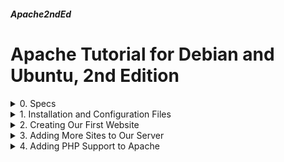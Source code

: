 ##### Apache2ndEd
# Apache Tutorial for Debian and Ubuntu, 2nd Edition

<details markdown="1">
<summary>
0. Specs
</summary>

---

### 0.0. The What
[ApacheOnDebianUbuntu](ApacheOnDebianUbuntu.html) was my very first tutorial. I was new to Linux, and I wanted to document Apache HTTP server usage. The old document will be available for some time, in case you'd like to check it too.

After some years, I've grown older and I decided to revise it. So here is the result.

Apache HTTPD is a very powerful web server software. Some sources tell that it is the most used web server software with Nginx.

### 0.1. Environment
I used Debian and Ubuntu server editions, namely Debian 11 & 12, Ubuntu 22.04 & 24.04 LTS Servers.

I have a test domain name: 386387.xyz. I used it for my tests. 

Unless you want to run a totally static website, you would need PHP and a database server too. So we're going to touch them a bit.

### 0.3. Sources

- [Apache Documentation](https://httpd.apache.org/docs/)  
- [Debian](https://manpages.debian.org/) and [Ubuntu](https://manpages.ubuntu.com/) manpages.
- [Deepseek](https://www.deepseek.com/) (I tested everything she says)
- [ChatGPT](https://chatgpt.com/) (I tested everything he says)

I guess at this point you realized that I declared Deepseek as female and ChatGPT as male. That doesn't mean anything, I just didn't want to call them as "it".
<br>
</details>

<details markdown="1">
<summary>
1. Installation and Configuration Files
</summary>

---
### 1.1. Installation
Upgrade repositories and install apache2 package

```
sudo apt update
sudo apt install apache2 --yes
```

When installed on Debian and Ubuntu, apache (as the other daemon packages) starts automatically. You can check the service:

```
systemctl status apache2
```

Debian package managers prepared a sample page for the web server. You can check it:

```
sudo nano /var/www/html/index.html
```

### 1.2. Configuration Files

Debian and Ubuntu installations have the following files and directories at /etc/apache2:

- **apache2.conf**: Main configuration file for the Apache web server. Contains global server settings and typically includes other configuration files.

- **envvars**: Sets environment variables used by Apache, such as paths and user/group settings. It is sourced (included) when Apache starts.

- **magic**: Helps Apache identify file types based on their content rather than just their extensions. It's used for MIME type detection.

- **ports.conf**: Defines the ports on which Apache listens (like port 80 for HTTP and 443 for HTTPS).

- **conf-available/**: Contains additional configuration files that can be enabled or disabled as needed. These are typically non-essential but provide extra features.

- **conf-enabled/**: Symbolic links to configuration files in conf-available/ that are currently enabled. Files here are active and loaded by Apache.

- **mods-available/**: Contains configuration files for Apache modules that can be enabled or disabled. These modules extend Apache's functionality (like SSL or PHP).

- **mods-enabled/**: Symbolic links to enabled module configurations from mods-available/. Only modules listed here are active.

- **sites-available/**: Contains configuration files for individual websites (virtual hosts). Each file defines settings like the document root, domain name, and logging for a specific site.

- **sites-enabled/**: Symbolic links to enabled site configurations from sites-available/. Only sites listed here are active and accessible.

Normally, we do not need to edit configuration files other than the ones in sites-available/. 

### 1.3. Debian Specific Apache Commands

Debian makes available of 6 commands for easy Apache configuration. These commands are prepared by Debian package managers and they are available on Ubuntu servers too.

- **a2ensite**: Enables a site configuration by creating a symbolic link in sites-enabled/ from sites-available/.

- **a2dissite**: Disables a site configuration by removing its symbolic link from sites-enabled/.

- **a2enmod**: Enables an Apache module by creating a symbolic link in mods-enabled/ from mods-available/.

- **a2dismod**: Disables an Apache module by removing its symbolic link from mods-enabled/.

- **a2enconf**: Enables additional configuration files from conf-available/ by creating symbolic links in conf-enabled/.

- **a2disconf**: Disables additional configuration files by removing symbolic links from conf-enabled/.

After enabling or disabling a site we need to reload apache2:

```
sudo systemctl reload apache2
```

After enabling or disabling a conf or a mod, we need to restart apache2:

```
sudo systemctl restart apache2
```

<br>
</details>

<details markdown="1">
<summary>
2. Creating Our First Website
</summary>

---
### 2.0. Explanations

When Apache package is installed, it creates 2 configuration files in sites-available/ directory. ```000-default.conf``` and ```default-ssl.conf```. 

000-default.conf comes enabled, that is linked to sites-enabled/ directory. 

default-ssl.conf is not enabled and can be considered as a template for configuring SSL sites.

There are 4 steps to create a web site on Apache Web Server.

1. Prepare a place for the website contents and put the contents in there. Generally, a directory under /var/www is fine.
2. Create a configuration file for the site in /etc/apache2/sites-available/
3. Enable the site with a2ensite command.
4. Reload Apache daemon.

### 2.1. Configure the Website
#### 2.1.1. Prepare Website Home
Make a home for our website:

```
sudo mkdir /var/www/386387.xyz
```

Create a sample home page

```
sudo nano /var/www/386387.xyz/index.html
```

Fill as below:

```
<html>
<title>386387.xyz Test Page</title>
<body>
<h1>386387.xyz Test Page</h1>
<p>386387.xyz and www.386387.xyz land here.</p>
</body>
</html>
```

Make Apache daemon user own the directory and files:

```
sudo chown -R www-data:www-data /var/www/386387.xyz
```

Change all directory permissions to 755 and file permissions to 644

```
sudo find /var/www/386387.xyz -type d -exec chmod 755 {} \;
sudo find /var/www/386387.xyz -type f -exec chmod 644 {} \;
```

### 2.1.2. Create Website Configuration 

Disable the default site configuration, we don't need it anymore

```
sudo a2dissite 000-default.conf
```

Create the configuration file of the site

```
sudo nano /etc/apache2/sites-available/386387.xyz.conf
```

Fill as below:

```
<VirtualHost *:80>
   ServerAdmin webmaster@386387.xyz	
   ServerName 386387.xyz
   ServerAlias www.386387.xyz
   DocumentRoot /var/www/386387.xyz
   ErrorLog ${APACHE_LOG_DIR}/386387.xyz-error.log
   CustomLog ${APACHE_LOG_DIR}/386387.xyz-access.log combined
</VirtualHost>
```

Line by line explanation of the configuration file

- Start of the site configuration. Site listens from all IPs in the host at the port 80.
- Site is accessible by name 386387.xyz
- Site is also accessible by name www.386387.xyz
- Content of the site is in /var/www/386387.xyz
- File for error logs
- File for access logs
- End of the site configuration

### 2.1.3. Enable the Website
Enable the site and reload Apache daemon.

```
sudo a2ensite 386387.xyz.conf
sudo systemctl reload apache2
```

Our site is ready. Assuming 386387.xyz points to the IP of the server, we can reach our site by reaching to the following URL:

```
http://386387.xyz
```

### 2.2. Add SSL (TLS) Support
#### 2.2.1. Install Certbot

Thanks to [Let's Encrypt](https://letsencrypt.org/) we can get free certificates and let our site to be connected by HTTPS. We use [certbot](https://certbot.eff.org/) tool to automatically install and update the certificates.

Let's Encrypt certificates last 3 months, they have to be renewed periodically. Certbot tool handles acquiring and renewing tasks.

Install certbot:

```
sudo apt update
sudo apt install certbot --yes
```

#### 2.2.2. Install Necessary Apache Modules

To enable HTTPS and forward our HTTP site to HTTPS, we need to enable 2 Apache modules:

```
sudo a2enmod ssl
sudo a2enmod rewrite
sudo systemctl restart apache2
```

#### 2.2.3.Get the Certificates

Get the certificates with certbot:

```
sudo certbot certonly -d 386387.xyz,www.386387.xyz --agree-tos --webroot
```

- **certonly**: Get the certificates only, do not install them
- **-d ...**: Get a certificate for all these domains
- **--agree-tos**: Accept the terms of services
- **--webroot**: Put challenge (authentication) files to a webroot folder. If you don't have a web server installed, then certbot may span a temporary web server to authenticate. But we already have 1 so we don't need it.


It asks for your email to inform you if needed and asks to share your email address with EFF, you can answer Y if you want. 

Then asks for the webroot directory of the domain, you can enter yours, mine is ```/var/www/386387.xyz```.

If you are getting a certificate for more than 1 domains like me, it asks for other's webroot too, you can select 2 as the other webroot.

Our certificates are installed as following:

```
Certificate is saved at: /etc/letsencrypt/live/386387.xyz/fullchain.pem
Key is saved at:         /etc/letsencrypt/live/386387.xyz/privkey.pem
```

#### 2.2.4. Create HTTPS Site Configuration

Now we need to prepare a configuration for the HTTPS site.

```
sudo nano /etc/apache2/sites-available/386387.xyz-ssl.conf
```

Fill as below:

```
<VirtualHost *:443>
   ServerName 386387.xyz
   ServerAlias www.386387.xyz
   DocumentRoot /var/www/386387.xyz
   ErrorLog ${APACHE_LOG_DIR}/386387.xyz-error.log
   CustomLog ${APACHE_LOG_DIR}/386387.xyz-access.log combined
   SSLEngine on
   SSLCertificateFile /etc/letsencrypt/live/386387.xyz/fullchain.pem
   SSLCertificateKeyFile /etc/letsencrypt/live/386387.xyz/privkey.pem
</VirtualHost>
```

There are 3 unfamiliar lines starting with SSL, they say SSL is working and certificates are at the given paths.

Our HTTPS site is ready at ```https://386387.xyz```after we enable the new configuration and reload the Apache daemon:

```
sudo a2ensite 386387.xyz-ssl.conf
sudo systemctl reload apache2
```

#### 2.2.5. HTTP to HTTPS Redirection

Our site works as HTTPS, but there is one more work to do.

Whenever someone tries to connect to https://386387.xyz, they meet our HTTPS site. But if someone tries to connect to https://386387.xyz, they get to our plain HTTP site. 

We can redirect our HTTP site to HTTPS site to overcome this little problem.

Edit our HTTP site configuration:

```
sudo nano /etc/apache2/sites-available/386387.xyz.conf
```

Change as below :

```
<VirtualHost *:80>
   ServerAdmin webmaster@386387.xyz	
   ServerName 386387.xyz
   ServerAlias www.386387.xyz
   DocumentRoot /var/www/386387.xyz
   # Redirection BEGIN
   # Force redirect to HTTPS unless the request is for Let's Encrypt
   RewriteEngine On
   RewriteCond %{REQUEST_URI} !^/.well-known/acme-challenge/
   RewriteCond %{HTTPS} off
   RewriteRule (.*) https://%{HTTP_HOST}%{REQUEST_URI} [R=301]
   # Redirection END
   ErrorLog ${APACHE_LOG_DIR}/386387.xyz-error.log
   CustomLog ${APACHE_LOG_DIR}/386387.xyz-access.log combined
</VirtualHost>
```

Certbot puts some files on .well-know/acme-challenge/ directory to authenticate the server. The lines we added redirects the other requests to the HTTPS site.

Reload the Apache daemon and we are (almost) done.

```
sudo systemctl reload apache2
```

### 2.2.6. Certbot Hooks

When the time comes, certbot renews the certificates. But Apache doesn't know that and tries to use the old ones. That means our HTTPS site does not work anymore. 

To handle this situation, we need to find a way to reload Apache when certbot renews the certificates.

Certbot runs all scripts in the  /etc/letsencrypt/renewal-hooks/deploy directory after a successfull renewal. We'll put a script there.

```
sudo nano /etc/letsencrypt/renewal-hooks/deploy/reloadapache.sh
```

Fill as below:

```
#!/bin/bash
systemctl reload apache2
```

Make the script executable

```
sudo chmod +x /etc/letsencrypt/renewal-hooks/deploy/reloadapache.sh
```
<br>
</details>

<details markdown="1">
<summary>
3. Adding More Sites to Our Server
</summary>

---
### 3.0. Explanations

Apache server can host many sites. Actually there is no limit on the number of the sites, you can add sites as much as your server's CPU and RAM allows.

We're going to add some more sites with different properties

- Local access only
- Only Accessible by 2 IPs
- Reverse proxy configuration
- Custom error pages
- Listening on a different port
- No access logs

There will be only HTTP configurations for these sites, you can add HTTPS access to them as in step 2.2.

### 3.1. Local Access Only
Our site will allow access only from the server, no other IP's will be able to access it.

These type of sites can be used for management purposes.

Create a home for the site, a sample HTML, configure permissions and ownerships.

```
sudo mkdir /var/www/srv1
sudo touch /var/www/srv1/index.html
sudo chown -R www-data:www-data /var/www/srv1
sudo find /var/www/srv1 -type d -exec chmod 755 {} \;
sudo find /var/www/srv1 -type f -exec chmod 644 {} \;
```

Fill sample HTML

```
sudo nano /var/www/srv1/index.html
```

Fill as below:

```
<html>
<title>srv1.386387.xyz Test Page</title>
<body>
<h1>srv1.386387.xyz Test Page</h1>
<p>Local access only</p>
</body>
</html>
```

Create configuration for the site

```
sudo nano /etc/apache2/sites-available/srv1.conf
```

Fill as below:

```
<VirtualHost 127.0.0.1:80>
   ServerAdmin admin@386387.xyz	
   ServerName srv1.386387.xyz
   DocumentRoot /var/www/srv1
   ErrorLog ${APACHE_LOG_DIR}/srv1-error.log
   CustomLog ${APACHE_LOG_DIR}/srv1-access.log combined
</VirtualHost>
```

Enable the site and reload Apache daemon

```
sudo a2ensite srv1.conf
sudo systemctl reload apache2
```

You will not be able to reach to the site at ```http://srv1.386387.xyz```, but if you run the following command on the server, it will retrieve the HTML:

```
curl 127.0.0.1
```

### 3.2. Only Accessible by 2 IPs
Only 2 given IPs will be able to access this site.

These type of sites can be used to serve to only some selected persons.

Create a home for the site, a sample HTML, configure permissions and ownerships.

```
sudo mkdir /var/www/srv2
sudo touch /var/www/srv2/index.html
sudo chown -R www-data:www-data /var/www/srv2
sudo find /var/www/srv2 -type d -exec chmod 755 {} \;
sudo find /var/www/srv2 -type f -exec chmod 644 {} \;
```

Fill sample HTML

```
sudo nano /var/www/srv2/index.html
```

Fill as below:

```
<html>
<title>srv2.386387.xyz Test Page</title>
<body>
<h1>srv2.386387.xyz Test Page</h1>
<p>Only 2 IPs can access.</p>
</body>
</html>
```

Create configuration for the site

```
sudo nano /etc/apache2/sites-available/srv2.conf
```

Fill as below:

```
<VirtualHost *:80>
    <Directory "/var/www/srv2">
        Require ip 195.174.44.28
        Require ip 138.199.28.46
    </Directory>
    ServerAdmin admin@386387.xyz
    ServerName srv2.386387.xyz
    DocumentRoot /var/www/srv2
    ErrorLog ${APACHE_LOG_DIR}/srv2-error.log
    CustomLog ${APACHE_LOG_DIR}/srv2-access.log combined
</VirtualHost>
```

Enable the site and reload Apache daemon

```
sudo a2ensite srv2.conf
sudo systemctl reload apache2
```

Only 2 given IPs will be able to access to the site, the other will have Forbidden message.

You can add more IPs or even IP blocks as following:

```
        Require ip 195.174.44.0/24
```

### 3.3. Reverse Proxy Configuration

Some softwares supply locally running mini web servers. One of them is RSpamd. You can only access them from the server they are running.

Using Apache's Reverse Proxy module, we can access them from outside the server too.

We can simulate such a system, open another terminal window on your server and type the following commands, that terminal will stay busy:

```
mkdir /tmp/test
echo Test > /tmp/test/index.html
cd /tmp/test
python3 -m http.server 8080 --bind 127.0.0.1
```

Now if you run the following command on another terminal for your server:

```
curl 127.0.0.1:8080
```

You will see it is replying with Test

This mini server can be accessed from our server only, and we'll make it accessible from the world too.

First we need to enable proxy and proxy_http modules of Apache

```
sudo a2enmod proxy
sudo a2enmod proxy_http
sudo systemctl restart apache2
```

Create a configuration for the site

```
sudo nano /etc/apache2/sites-available/srv3.conf
```

Fill as below:

```
<VirtualHost *:80>
   ServerAdmin admin@386387.xyz
   ServerName srv3.386387.xyz
   ProxyPreserveHost On
   ProxyPass "/reverse" "http://127.0.0.1:8080/"
   ProxyPassReverse "/reverse"  "http://127.0.0.1:8080/"
   ErrorLog ${APACHE_LOG_DIR}/srv3-error.log
   CustomLog ${APACHE_LOG_DIR}/srv3-access.log combined
</VirtualHost>
```

Enable the site and reload Apache daemon

```
sudo a2ensite srv3.conf
sudo systemctl reload apache2
```

Now, when you browse ```http://srv3.386387.xyz/reverse``` you will access to the local server.

Remember terminating the local server at the other terminal.

### 3.4. Custom Error Pages

When there is an error, Apache server inform us with an error page. The most occuring error is 404, page not found. But there are other errors too.

We can change the error pages as we like. Let's try it.

Create a home for the site, a sample HTML, 404 error page HTML, configure permissions and ownerships.

```
sudo mkdir /var/www/srv4
sudo touch /var/www/srv4/index.html
sudo touch /var/www/srv4/404.html
sudo chown -R www-data:www-data /var/www/srv4
sudo find /var/www/srv4 -type d -exec chmod 755 {} \;
sudo find /var/www/srv4 -type f -exec chmod 644 {} \;
```

Fill sample HTML

```
sudo nano /var/www/srv4/index.html
```

Fill as below:

```
<html>
<title>srv4.386387.xyz Test Page</title>
<body>
<h1>srv4.386387.xyz Test Page</h1>
<p>This site has a modified error 404 page.</p>
</body>
</html>
```

Fill error page HTML

```
sudo nano /var/www/srv4/404.html
```

Fill as below:

```
<html>
<title>I cannot find the page</title>
<body>
<h1>I cannot find the page</h1>
<p>May I ask you to change the address you're browsing?</p>
</body>
</html>
```

Create a configuration for the site

```
sudo nano /etc/apache2/sites-available/srv4.conf
```

Fill as below:

```
<VirtualHost *:80>
    ServerAdmin admin@386387.xyz
    ServerName srv4.386387.xyz
    DocumentRoot /var/www/srv4
    ErrorDocument 404 /404.html
    # You can add more error codes and HTMLs here
    ErrorLog ${APACHE_LOG_DIR}/srv4-error.log
    CustomLog ${APACHE_LOG_DIR}/srv4-access.log combined
</VirtualHost>
```

Enable the site and reload Apache daemon

```
sudo a2ensite srv4.conf
sudo systemctl reload apache2
```

When you visit ```http://srv4.386387.xyz``` you can see the main page, visit ```http://srv4.386387/test``` to see the custom error page.

### 3.5. Listening on a Different Port

Normally web servers listen on ports 80 (HTTP) and 443 (HTTPS). But sometimes it might be necessary to use the other ports.

We are going to configure our server to listen on port 8080.

Before everything we have to tell the Apache server to listen on port 8080 too.

```
sudo nano /etc/apache2/ports.conf
```

Add to the end of the file:

```
Listen 8080
```

Apache restart required

```
sudo systemctl restart apache2
```

Create a home for the site, a sample HTML, configure permissions and ownerships.

```
sudo mkdir /var/www/srv5
sudo touch /var/www/srv5/index.html
sudo chown -R www-data:www-data /var/www/srv5
sudo find /var/www/srv5 -type d -exec chmod 755 {} \;
sudo find /var/www/srv5 -type f -exec chmod 644 {} \;
```

Fill sample HTML

```
sudo nano /var/www/srv5/index.html
```

Fill as below:

```
<html>
<title>srv5.386387.xyz Test Page</title>
<body>
<h1>srv5.386387.xyz Test Page</h1>
<p>This site listens on port 8080.</p>
</body>
</html>
```

Create a configuration for the site

```
sudo nano /etc/apache2/sites-available/srv5.conf
```

Fill as below:

```
<VirtualHost *:8080>
    ServerAdmin admin@386387.xyz
    ServerName srv5.386387.xyz
    DocumentRoot /var/www/srv5
    ErrorLog ${APACHE_LOG_DIR}/srv5-error.log
    CustomLog ${APACHE_LOG_DIR}/srv4-access.log combined
</VirtualHost>
```

Enable the site and reload Apache daemon

```
sudo a2ensite srv5.conf
sudo systemctl reload apache2
```

Now you can visit ```http://srv5.386387.xyz:8080``` to see our new site.

### 3.6. No Access Logs

We want our site to have no access logs. There might be a lot of reason for that. One reason that comes to my mind is privacy. 

Create a home for the site, a sample HTML, configure permissions and ownerships.

```
sudo mkdir /var/www/srv6
sudo touch /var/www/srv6/index.html
sudo chown -R www-data:www-data /var/www/srv5
sudo find /var/www/srv6 -type d -exec chmod 755 {} \;
sudo find /var/www/srv6 -type f -exec chmod 644 {} \;
```

Fill sample HTML

```
sudo nano /var/www/srv6/index.html
```

Fill as below:

```
<html>
<title>srv6.386387.xyz Test Page</title>
<body>
<h1>srv6.386387.xyz Test Page</h1>
<p>We do not collect access logs.</p>
</body>
</html>
```

Create a configuration for the site

```
sudo nano /etc/apache2/sites-available/srv6.conf
```

Fill as below:

```
<VirtualHost *:80>
    ServerAdmin admin@386387.xyz
    ServerName srv6.386387.xyz
    DocumentRoot /var/www/srv6
    ErrorLog ${APACHE_LOG_DIR}/srv6-error.log
    CustomLog /dev/null combined
</VirtualHost>
```

Enable the site and reload Apache daemon

```
sudo a2ensite srv6.conf
sudo systemctl reload apache2
```

Now you can visit ```http://srv6.386387.xyz``` to see our new site.

If you want to disable error logs too, you can change the following line in the site config: 

```
    ErrorLog ${APACHE_LOG_DIR}/srv6-error.log
```

as

```
    ErrorLog /dev/null
```

<br>
</details>



<details markdown="1">
<summary>
4. Adding PHP Support to Apache
</summary>

---

### 4.1. Install PHP and Apache Dependencies

```
sudo apt update
sudo apt install php libapache2-mod-php --yes
```

Let's use our srv4 site to check PHP. We're going to add a page with PHP content and check if it is working.

```
sudo nano /var/www/srv4/info.php
```

Fill as below:

```
<?php phpinfo(); ?>
```

Now you can visit ```http://srv4.386387.xyz/info.php``` to see the PHP content.

### 4.2. PHP Configuration

You may want to make some changes to the PHP configuration. You can edit the configurations:

```
sudo nano /etc/php/*/apache2/php.ini
```

Common settings to adjust would be:

```
upload_max_filesize = 16M
post_max_size = 16M
memory_limit = 128M
display_errors = Off  # Set to On for development
```

After making changes you need to restart Apache:

```
sudo systemctl restart apache2
```

### 4.3. Additional PHP Packages

- php-mysql: Connect to MySQL/MariaDB databases
- php-pgsql: Connect to PostgreSQL databases
- php-sqlite3: Lightweight SQLite database support
- php-json: Encode/decode JSON data
- php-xml: Parse/generate XML
- php-mbstring: Handle non-English characters (e.g., UTF-8)
- php-curl: Make HTTP requests to APIs
- php-opcache: (Essential) Caches PHP code for faster execution
- php-zip: Create/extract ZIP files
- php-gd: Process images (resize, crop, add watermarks)

To install them all (and restart Apache afterwards):

```
sudo apt install php-mysql php-pgsql php-sqlite3 php-json \
   php-xml php-mbstring php-curl php-opcache php-zip php-gd
sudo systemctl restart apache2
```

<br>
</details>


